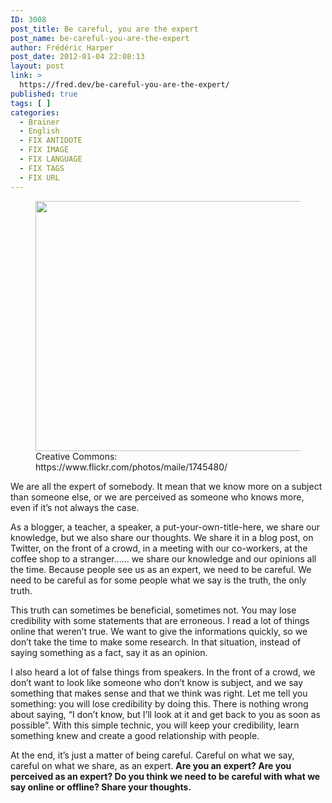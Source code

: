 ```yaml
---
ID: 3008
post_title: Be careful, you are the expert
post_name: be-careful-you-are-the-expert
author: Frédéric Harper
post_date: 2012-01-04 22:08:13
layout: post
link: >
  https://fred.dev/be-careful-you-are-the-expert/
published: true
tags: [ ]
categories:
  - Brainer
  - English
  - FIX ANTIDOTE
  - FIX IMAGE
  - FIX LANGUAGE
  - FIX TAGS
  - FIX URL
---
```

<figure><img title="1745480_4a48b54c24_o" src="http://fred.dev/wp-content/uploads/2012/01/1745480_4a48b54c24_o-580x400.jpg" alt="" width="580" height="400" /><figcaption> Creative Commons: https://www.flickr.com/photos/maile/1745480/</figcaption></figure>
We are all the expert of somebody. It mean that we know more on a subject than someone else, or we are perceived as someone who knows more, even if it’s not always the case.

As a blogger, a teacher, a speaker, a put-your-own-title-here, we share our knowledge, but we also share our thoughts. We share it in a blog post, on Twitter, on the front of a crowd, in a meeting with our co-workers, at the coffee shop to a stranger…… we share our knowledge and our opinions all the time. Because people see us as an expert, we need to be careful. We need to be careful as for some people what we say is the truth, the only truth.

This truth can sometimes be beneficial, sometimes not. You may lose credibility with some statements that are erroneous. I read a lot of things online that weren’t true. We want to give the informations quickly, so we don’t take the time to make some research. In that situation, instead of saying something as a fact, say it as an opinion.

I also heard a lot of false things from speakers. In the front of a crowd, we don’t want to look like someone who don’t know is subject, and we say something that makes sense and that we think was right. Let me tell you something: you will lose credibility by doing this. There is nothing wrong about saying, “I don’t know, but I’ll look at it and get back to you as soon as possible”. With this simple technic, you will keep your credibility, learn something knew and create a good relationship with people.

At the end, it’s just a matter of being careful. Careful on what we say, careful on what we share, as an expert. **Are you an expert? Are you perceived as an expert? Do you think we need to be careful with what we say online or offline? Share your thoughts.**